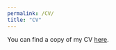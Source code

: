 ```yaml
---
permalink: /CV/
title: "CV"
---
```



You can find a copy of my CV [here](https://www.dropbox.com/scl/fi/moqvhld9uw3uzdai0k9w2/CV_Weller.pdf?rlkey=9cp9aia0mm0o26l8ufanilksh&st=2j1q5yh4&dl=0).

